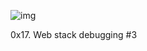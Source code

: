 ![img](https://assets.imaginablefutures.com/media/images/ALX_Logo.max-200x150.png)

0x17. Web stack debugging #3

